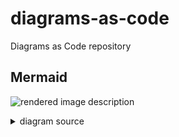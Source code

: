 # diagrams-as-code
Diagrams as Code repository

## Mermaid

![rendered image description](diagrams/mermaid_rendered_image.png )
<details>
  <summary>diagram source</summary>
  This details block is collapsed by default when viewed in GitHub. This hides the mermaid graph definition, while the rendered image
  linked above is shown. The details tag has to follow the image tag. (newlines allowed)

```mermaid
flowchart LR
    input -->box[a   box ]
    box -->output
```